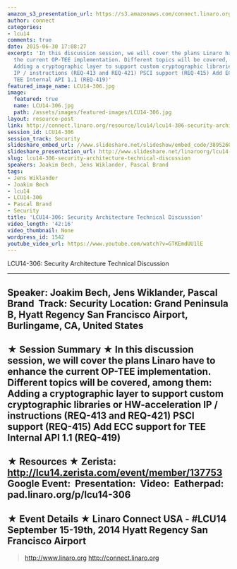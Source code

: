 ```yaml
---
amazon_s3_presentation_url: https://s3.amazonaws.com/connect.linaro.org/hkg15/Videos/09-17-Wednesday/LCU14-306.pdf
author: connect
categories:
- lcu14
comments: true
date: 2015-06-30 17:08:27
excerpt: 'In this discussion session, we will cover the plans Linaro have to enhance
  the current OP-TEE implementation. Different topics will be covered, among them:
  Adding a cryptographic layer to support custom cryptographic libraries or HW-acceleration
  IP / instructions (REQ-413 and REQ-421) PSCI support (REQ-415) Add ECC support for
  TEE Internal API 1.1 (REQ-419)'
featured_image_name: LCU14-306.jpg
image:
  featured: true
  name: LCU14-306.jpg
  path: /assets/images/featured-images/LCU14-306.jpg
layout: resource-post
link: http://connect.linaro.org/resource/lcu14/lcu14-306-security-architecture-technical-discussion/
session_id: LCU14-306
session_track: Security
slideshare_embed_url: //www.slideshare.net/slideshow/embed_code/38952605
slideshare_presentation_url: http://www.slideshare.net/linaroorg/lcu14-306-optee-future-enhancements
slug: lcu14-306-security-architecture-technical-discussion
speakers: Joakim Bech, Jens Wiklander, Pascal Brand
tags:
- Jens Wiklander
- Joakim Bech
- lcu14
- LCU14-306
- Pascal Brand
- Security
title: 'LCU14-306: Security Architecture Technical Discussion'
video_length: '42:16'
video_thumbnail: None
wordpress_id: 1542
youtube_video_url: https://www.youtube.com/watch?v=GTKEmdUU1lE
---
```


LCU14-306: Security Architecture Technical Discussion

---------------------------------------------------

Speaker: Joakim Bech, Jens Wiklander, Pascal Brand 
Track: Security
Location: Grand Peninsula B, Hyatt Regency San Francisco Airport, Burlingame, CA, United States
---------------------------------------------------

★ Session Summary ★
In this discussion session, we will cover the plans Linaro have to enhance the current OP-TEE implementation. Different topics will be covered, among them: Adding a cryptographic layer to support custom cryptographic libraries or HW-acceleration IP / instructions (REQ-413 and REQ-421) PSCI support (REQ-415) Add ECC support for TEE Internal API 1.1 (REQ-419)
---------------------------------------------------

★ Resources ★
Zerista: http://lcu14.zerista.com/event/member/137753
Google Event: 
Presentation: 
Video: 
Eatherpad: pad.linaro.org/p/lcu14-306
---------------------------------------------------

★ Event Details ★
Linaro Connect USA - #LCU14
September 15-19th, 2014
Hyatt Regency San Francisco Airport
---------------------------------------------------

> http://www.linaro.org
> http://connect.linaro.org
